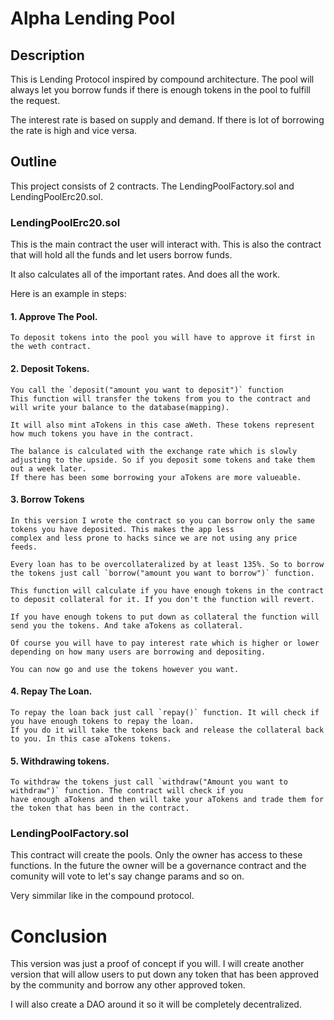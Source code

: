 # Alpha Lending Pool

## Description

This is Lending Protocol inspired by compound architecture. The pool will always let you borrow funds if there is enough tokens in the pool to fulfill the request.

The interest rate is based on supply and demand. If there is lot of borrowing the rate is high and vice versa. 

## Outline

This project consists of 2 contracts. The LendingPoolFactory.sol and LendingPoolErc20.sol.

### LendingPoolErc20.sol

This is the main contract the user will interact with. This is also the contract that will hold all the funds and let users borrow funds. 

It also calculates all of the important rates. And does all the work. 

Here is an example in steps: 

#### 1. Approve The Pool.

    To deposit tokens into the pool you will have to approve it first in the weth contract.

#### 2. Deposit Tokens. 

    You call the `deposit("amount you want to deposit")` function
    This function will transfer the tokens from you to the contract and will write your balance to the database(mapping). 
    
    It will also mint aTokens in this case aWeth. These tokens represent how much tokens you have in the contract. 
    
    The balance is calculated with the exchange rate which is slowly adjusting to the upside. So if you deposit some tokens and take them out a week later.
    If there has been some borrowing your aTokens are more valueable.

#### 3. Borrow Tokens

    In this version I wrote the contract so you can borrow only the same tokens you have deposited. This makes the app less 
    complex and less prone to hacks since we are not using any price feeds. 
    
    Every loan has to be overcollateralized by at least 135%. So to borrow the tokens just call `borrow("amount you want to borrow")` function. 
    
    This function will calculate if you have enough tokens in the contract to deposit collateral for it. If you don't the function will revert. 

    If you have enough tokens to put down as collateral the function will send you the tokens. And take aTokens as collateral.

    Of course you will have to pay interest rate which is higher or lower depending on how many users are borrowing and depositing.

    You can now go and use the tokens however you want.


#### 4. Repay The Loan. 

    To repay the loan back just call `repay()` function. It will check if you have enough tokens to repay the loan. 
    If you do it will take the tokens back and release the collateral back to you. In this case aTokens tokens.

#### 5. Withdrawing tokens.

    To withdraw the tokens just call `withdraw("Amount you want to withdraw")` function. The contract will check if you 
    have enough aTokens and then will take your aTokens and trade them for the token that has been in the contract.


### LendingPoolFactory.sol

This contract will create the pools. Only the owner has access to these functions. In the future the owner will be a governance contract and the comunity will vote to let's say change params and so on. 

Very simmilar like in the compound protocol.


# Conclusion

This version was just a proof of concept if you will. I will create another version that will allow users to put down any token that has been approved by the community and borrow any other approved token. 

I will also create a DAO around it so it will be completely decentralized.